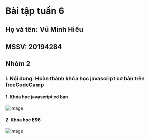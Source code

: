 # Bài tập tuần 6
## Họ và tên: Vũ Minh Hiếu
## MSSV: 20194284
## Nhóm 2
### I. Nội dung: Hoàn thành khóa học javascript cơ bản trên freeCodeCamp
#### 1. Khóa học javascript cơ bản
![image](https://user-images.githubusercontent.com/93398955/140337615-df00187b-2f82-4196-a7a3-23b7de8d2356.png)
#### 2. Khóa học ES6
![image](https://user-images.githubusercontent.com/93398955/140337898-1eaaa230-7867-46c5-b4fe-e61d00fcfaad.png)

